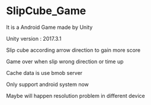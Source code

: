 # SlipCube_Game
It is a Android Game made by Unity

Unity version : 2017.3.1

Slip cube according arrow direction to gain more score

Game over when slip wrong direction or time up

Cache data is use bmob server

Only support android system now

Maybe will happen resolution problem in different device
